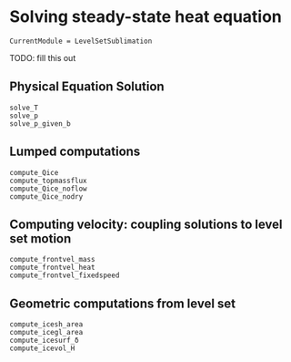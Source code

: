# Solving steady-state heat equation


```@meta
CurrentModule = LevelSetSublimation
```

TODO: fill this out

## Physical Equation Solution
```@docs
solve_T
solve_p
solve_p_given_b
```

## Lumped computations

```@docs
compute_Qice
compute_topmassflux
compute_Qice_noflow
compute_Qice_nodry
```


## Computing velocity: coupling solutions to level set motion

```@docs
compute_frontvel_mass
compute_frontvel_heat
compute_frontvel_fixedspeed
```

## Geometric computations from level set

```@docs
compute_icesh_area
compute_icegl_area
compute_icesurf_δ
compute_icevol_H
```
